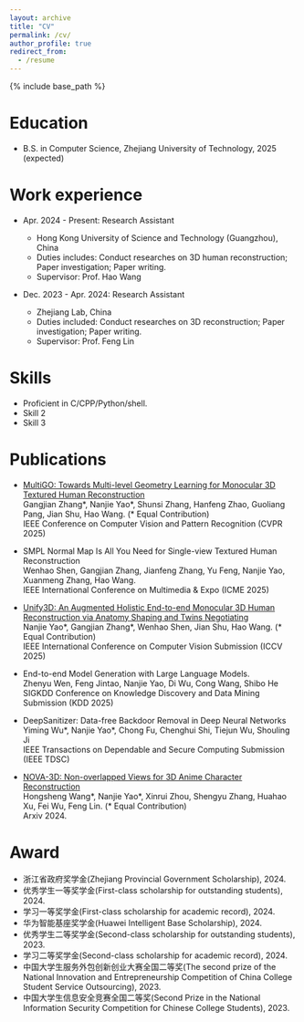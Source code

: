 ```yaml
---
layout: archive
title: "CV"
permalink: /cv/
author_profile: true
redirect_from:
  - /resume
---
```


{% include base_path %}

Education
======
* B.S. in Computer Science, Zhejiang University of Technology, 2025 (expected)

Work experience
======
* Apr. 2024 - Present: Research Assistant
  * Hong Kong University of Science and Technology (Guangzhou), China
  * Duties includes: Conduct researches on 3D human reconstruction; Paper investigation; Paper writing.
  * Supervisor: Prof. Hao Wang

* Dec. 2023 - Apr. 2024: Research Assistant
  * Zhejiang Lab, China
  * Duties included: Conduct researches on 3D reconstruction; Paper investigation; Paper writing.
  * Supervisor: Prof. Feng Lin
  
Skills
======
* Proficient in C/CPP/Python/shell.
* Skill 2
* Skill 3

Publications
======
  * [MultiGO: Towards Multi-level Geometry Learning for Monocular 3D Textured Human Reconstruction](https://arxiv.org/abs/2412.03103) <br>
  Gangjian Zhang*, Nanjie Yao*, Shunsi Zhang, Hanfeng Zhao, Guoliang Pang, Jian Shu, Hao Wang. (* Equal Contribution) <br>
  IEEE Conference on Computer Vision and Pattern Recognition (CVPR 2025)

  * SMPL Normal Map Is All You Need for Single-view Textured Human Reconstruction <br>
  Wenhao Shen, Gangjian Zhang, Jianfeng Zhang, Yu Feng, Nanjie Yao, Xuanmeng Zhang, Hao Wang. <br>
  IEEE International Conference on Multimedia & Expo (ICME 2025)

  * [Unify3D: An Augmented Holistic End-to-end Monocular 3D Human Reconstruction via Anatomy Shaping and Twins Negotiating](https://e2e3dgsrecon.github.io/e2e3dgsrecon/) <br>
  Nanjie Yao*, Gangjian Zhang*, Wenhao Shen, Jian Shu, Hao Wang. (* Equal Contribution) <br>
  IEEE International Conference on Computer Vision Submission (ICCV 2025)

  * End-to-end Model Generation with Large Language Models. <br>
  Zhenyu Wen, Feng Jintao, Nanjie Yao, Di Wu, Cong Wang, Shibo He <br>
  SIGKDD Conference on Knowledge Discovery and Data Mining Submission (KDD 2025)

  * DeepSanitizer: Data-free Backdoor Removal in Deep Neural Networks <br> 
  Yiming Wu*, Nanjie Yao*, Chong Fu, Chenghui Shi, Tiejun Wu, Shouling Ji <br>
  IEEE Transactions on Dependable and Secure Computing Submission (IEEE TDSC)

  * [NOVA-3D: Non-overlapped Views for 3D Anime Character Reconstruction](https://arxiv.org/abs/2405.12505) <br>
  Hongsheng Wang*, Nanjie Yao*, Xinrui Zhou, Shengyu Zhang, Huahao Xu, Fei Wu, Feng Lin. (* Equal Contribution) <br>
  Arxiv 2024.

Award
======
  * 浙江省政府奖学金(Zhejiang Provincial Government Scholarship), 2024.
  * 优秀学生一等奖学金(First-class scholarship for outstanding students), 2024.
  * 学习一等奖学金(First-class scholarship for academic record), 2024.
  * 华为智能基座奖学金(Huawei Intelligent Base Scholarship), 2024.
  * 优秀学生二等奖学金(Second-class scholarship for outstanding students), 2023.
  * 学习二等奖学金(Second-class scholarship for academic record), 2024.
  * 中国大学生服务外包创新创业大赛全国二等奖(The second prize of the National Innovation and Entrepreneurship Competition of China College Student Service Outsourcing), 2023.
  * 中国大学生信息安全竞赛全国二等奖(Second Prize in the National Information Security Competition for Chinese College Students), 2023.


